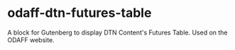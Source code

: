 # odaff-dtn-futures-table
A block for Gutenberg to display DTN Content's Futures Table. Used on the ODAFF website.
